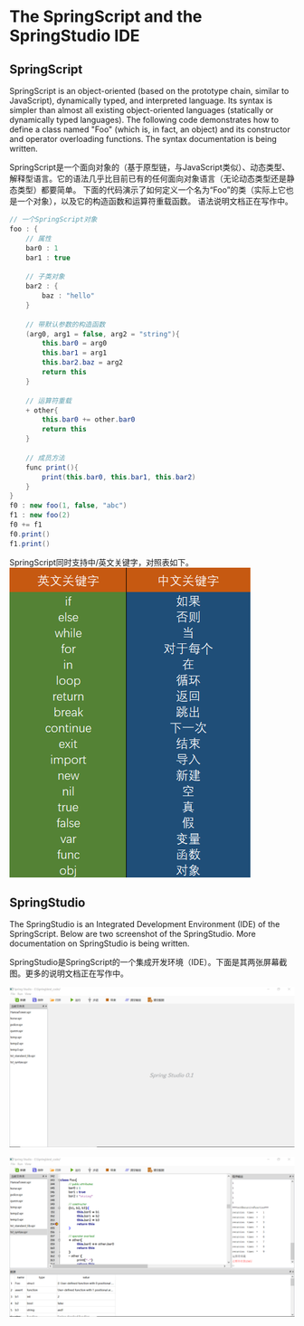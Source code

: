  # The SpringScript and the SpringStudio IDE
## SpringScript

SpringScript is an object-oriented (based on the prototype chain, similar to JavaScript), dynamically typed, and interpreted language. Its syntax is simpler than almost all existing object-oriented languages (statically or dynamically typed languages). 
The following code demonstrates how to define a class named "Foo" (which is, in fact, an object) and its constructor and operator overloading functions.
The syntax documentation is being written.

SpringScript是一个面向对象的（基于原型链，与JavaScript类似）、动态类型、解释型语言。它的语法几乎比目前已有的任何面向对象语言（无论动态类型还是静态类型）都要简单。
下面的代码演示了如何定义一个名为“Foo”的类（实际上它也是一个对象），以及它的构造函数和运算符重载函数。
语法说明文档正在写作中。

``` java
// 一个SpringScript对象
foo : {
	// 属性
	bar0 : 1
	bar1 : true

	// 子类对象
	bar2 : {
		baz : "hello"
	}

	// 带默认参数的构造函数
	(arg0, arg1 = false, arg2 = "string"){
		this.bar0 = arg0
		this.bar1 = arg1
		this.bar2.baz = arg2
		return this
	}
	
	// 运算符重载
	+ other{
		this.bar0 += other.bar0
		return this
	}
	
	// 成员方法
	func print(){
		print(this.bar0, this.bar1, this.bar2)
	}
}
f0 : new foo(1, false, "abc")
f1 : new foo(2)
f0 += f1
f0.print()
f1.print()

```

SpringScript同时支持中/英文关键字，对照表如下。
![image](https://github.com/AlanZhangNpu/SpringScript/blob/master/screenshots/keywords.png)

## SpringStudio
The SpringStudio is an Integrated Development Environment (IDE) of the SpringScript. Below are two screenshot of the SpringStudio. More documentation on SpringStudio is being written.

SpringStudio是SpringScript的一个集成开发环境（IDE）。下面是其两张屏幕截图。更多的说明文档正在写作中。

![image](https://github.com/AlanZhangNpu/SpringScript/blob/master/screenshots/spring_studio0.png)

![image](https://github.com/AlanZhangNpu/SpringScript/blob/master/screenshots/spring_studio1.png)
